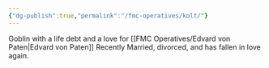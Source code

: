 ```yaml
---
{"dg-publish":true,"permalink":"/fmc-operatives/kolt/"}
---
```


Goblin with a life debt and a love for [[FMC Operatives/Edvard von Paten\|Edvard von Paten]]
Recently Married, divorced, and has fallen in love again.
